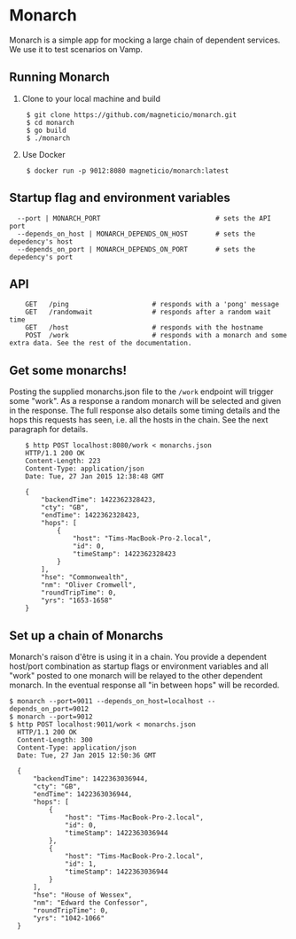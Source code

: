 # Monarch

Monarch is a simple app for mocking a large chain of dependent services. We use it to test
scenarios on Vamp.  

## Running Monarch

1. Clone to your local machine and build

        $ git clone https://github.com/magneticio/monarch.git
        $ cd monarch
        $ go build
        $ ./monarch

2. Use Docker

        $ docker run -p 9012:8080 magneticio/monarch:latest

## Startup flag and environment variables

      --port | MONARCH_PORT                             # sets the API port
      --depends_on_host | MONARCH_DEPENDS_ON_HOST       # sets the depedency's host
      --depends_on_port | MONARCH_DEPENDS_ON_PORT       # sets the depedency's port

## API


        GET   /ping                     # responds with a 'pong' message
        GET   /randomwait               # responds after a random wait time
        GET   /host                     # responds with the hostname
        POST  /work                     # responds with a monarch and some extra data. See the rest of the documentation.

## Get some monarchs!

Posting the supplied monarchs.json file to the `/work` endpoint will trigger some "work".
As a response a random monarch will be selected and given in the response. The full response also details some timing details and the hops this requests has seen, i.e. all the hosts in the chain. See the next paragraph for details.

        $ http POST localhost:8080/work < monarchs.json 
        HTTP/1.1 200 OK
        Content-Length: 223
        Content-Type: application/json
        Date: Tue, 27 Jan 2015 12:38:48 GMT

        {
            "backendTime": 1422362328423, 
            "cty": "GB", 
            "endTime": 1422362328423, 
            "hops": [
                {
                    "host": "Tims-MacBook-Pro-2.local", 
                    "id": 0, 
                    "timeStamp": 1422362328423
                }
            ], 
            "hse": "Commonwealth", 
            "nm": "Oliver Cromwell", 
            "roundTripTime": 0, 
            "yrs": "1653-1658"
        }



## Set up a chain of Monarchs

Monarch's raison d'être is using it in a chain. You provide a dependent host/port combination as startup flags or environment variables and all "work" posted to one monarch will be relayed to the other dependent monarch. In the eventual response all "in between hops" will be recorded.

    $ monarch --port=9011 --depends_on_host=localhost --depends_on_port=9012
    $ monarch --port=9012
    $ http POST localhost:9011/work < monarchs.json 
      HTTP/1.1 200 OK
      Content-Length: 300
      Content-Type: application/json
      Date: Tue, 27 Jan 2015 12:50:36 GMT

      {
          "backendTime": 1422363036944, 
          "cty": "GB", 
          "endTime": 1422363036944, 
          "hops": [
              {
                  "host": "Tims-MacBook-Pro-2.local", 
                  "id": 0, 
                  "timeStamp": 1422363036944
              }, 
              {
                  "host": "Tims-MacBook-Pro-2.local", 
                  "id": 1, 
                  "timeStamp": 1422363036944
              }
          ], 
          "hse": "House of Wessex", 
          "nm": "Edward the Confessor", 
          "roundTripTime": 0, 
          "yrs": "1042-1066"
      }

